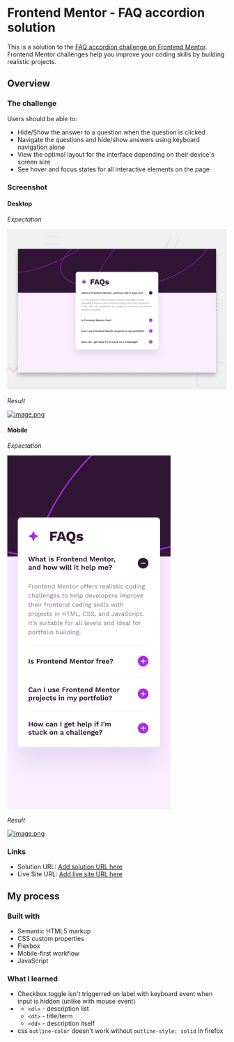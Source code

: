 # Frontend Mentor - FAQ accordion solution

This is a solution to the [FAQ accordion challenge on Frontend Mentor](https://www.frontendmentor.io/challenges/faq-accordion-wyfFdeBwBz). Frontend Mentor challenges help you improve your coding skills by building realistic projects.

## Overview

### The challenge

Users should be able to:

- Hide/Show the answer to a question when the question is clicked
- Navigate the questions and hide/show answers using keyboard navigation alone
- View the optimal layout for the interface depending on their device's screen size
- See hover and focus states for all interactive elements on the page

### Screenshot

#### Desktop

_Expectation_

![](./design/desktop-preview.jpg)

_Result_

[![image.png](https://i.postimg.cc/NjhVLm9Y/image.png)](https://postimg.cc/4m5wSKQF)

#### Mobile

_Expectation_

![](./design/mobile-design.jpg)

_Result_

[![image.png](https://i.postimg.cc/MGHrFDg7/image.png)](https://postimg.cc/Jywqybr0)

### Links

- Solution URL: [Add solution URL here](https://your-solution-url.com)
- Live Site URL: [Add live site URL here](https://your-live-site-url.com)

## My process

### Built with

- Semantic HTML5 markup
- CSS custom properties
- Flexbox
- Mobile-first workflow
- JavaScript

### What I learned

- Checkbox toggle isn't triggerred on label with keyboard event when input is hidden (unlike with mouse event)
- - `<dl>` - description list
  - `<dt>` - title/term
  - `<dd>` - description itself
- css `outline-color` doesn't work without `outline-style: solid` in firefox
